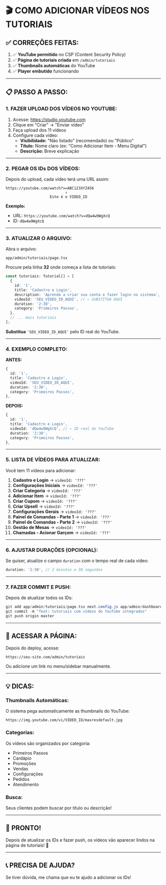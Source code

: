 # 🎬 COMO ADICIONAR VÍDEOS NOS TUTORIAIS

## ✅ **CORREÇÕES FEITAS:**

1. ✅ **YouTube permitido** no CSP (Content Security Policy)
2. ✅ **Página de tutoriais criada** em `/admin/tutoriais`
3. ✅ **Thumbnails automáticas** do YouTube
4. ✅ **Player embutido** funcionando

---

## 📋 **PASSO A PASSO:**

### **1. FAZER UPLOAD DOS VÍDEOS NO YOUTUBE:**

1. Acesse: https://studio.youtube.com
2. Clique em "Criar" → "Enviar vídeo"
3. Faça upload dos 11 vídeos
4. Configure cada vídeo:
   - **Visibilidade:** "Não listado" (recomendado) ou "Público"
   - **Título:** Nome claro (ex: "Como Adicionar Item - Menu Digital")
   - **Descrição:** Breve explicação

---

### **2. PEGAR OS IDs DOS VÍDEOS:**

Depois do upload, cada vídeo terá uma URL assim:

```
https://youtube.com/watch?v=ABC123XYZ456
                           ↑
                    Este é o VIDEO_ID
```

**Exemplo:**
- URL: `https://youtube.com/watch?v=dQw4w9WgXcQ`
- ID: `dQw4w9WgXcQ`

---

### **3. ATUALIZAR O ARQUIVO:**

Abra o arquivo:
```
app/admin/tutoriais/page.tsx
```

Procure pela linha **32** onde começa a lista de tutoriais:

```typescript
const tutoriais: Tutorial[] = [
  {
    id: '1',
    title: 'Cadastro e Login',
    description: 'Aprenda a criar sua conta e fazer login no sistema',
    videoId: 'SEU_VIDEO_ID_AQUI', // ← SUBSTITUA AQUI
    duration: '2:30',
    category: 'Primeiros Passos',
  },
  // ... mais tutoriais
];
```

**Substitua** `'SEU_VIDEO_ID_AQUI'` pelo ID real do YouTube.

---

### **4. EXEMPLO COMPLETO:**

**ANTES:**
```typescript
{
  id: '1',
  title: 'Cadastro e Login',
  videoId: 'SEU_VIDEO_ID_AQUI',
  duration: '2:30',
  category: 'Primeiros Passos',
},
```

**DEPOIS:**
```typescript
{
  id: '1',
  title: 'Cadastro e Login',
  videoId: 'dQw4w9WgXcQ', // ← ID real do YouTube
  duration: '2:30',
  category: 'Primeiros Passos',
},
```

---

### **5. LISTA DE VÍDEOS PARA ATUALIZAR:**

Você tem 11 vídeos para adicionar:

1. **Cadastro e Login** → `videoId: '???'`
2. **Configurações Iniciais** → `videoId: '???'`
3. **Criar Categoria** → `videoId: '???'`
4. **Adicionar Item** → `videoId: '???'`
5. **Criar Cupom** → `videoId: '???'`
6. **Criar Upsell** → `videoId: '???'`
7. **Configurações Gerais** → `videoId: '???'`
8. **Painel de Comandas - Parte 1** → `videoId: '???'`
9. **Painel de Comandas - Parte 2** → `videoId: '???'`
10. **Gestão de Mesas** → `videoId: '???'`
11. **Chamadas - Acionar Garçom** → `videoId: '???'`

---

### **6. AJUSTAR DURAÇÕES (OPCIONAL):**

Se quiser, atualize o campo `duration` com o tempo real de cada vídeo:

```typescript
duration: '2:30', // 2 minutos e 30 segundos
```

---

### **7. FAZER COMMIT E PUSH:**

Depois de atualizar todos os IDs:

```powershell
git add app/admin/tutoriais/page.tsx next.config.js app/admin/dashboard/page.tsx
git commit -m "feat: tutoriais com vídeos do YouTube integrados"
git push origin master
```

---

## 🎯 **ACESSAR A PÁGINA:**

Depois do deploy, acesse:

```
https://seu-site.com/admin/tutoriais
```

Ou adicione um link no menu/sidebar manualmente.

---

## 💡 **DICAS:**

### **Thumbnails Automáticas:**
O sistema pega automaticamente as thumbnails do YouTube:
```
https://img.youtube.com/vi/VIDEO_ID/maxresdefault.jpg
```

### **Categorias:**
Os vídeos são organizados por categoria:
- Primeiros Passos
- Cardápio
- Promoções
- Vendas
- Configurações
- Pedidos
- Atendimento

### **Busca:**
Seus clientes podem buscar por título ou descrição!

---

## 🚀 **PRONTO!**

Depois de atualizar os IDs e fazer push, os vídeos vão aparecer lindos na página de tutoriais! 🎉

---

## 📞 **PRECISA DE AJUDA?**

Se tiver dúvida, me chama que eu te ajudo a adicionar os IDs!

